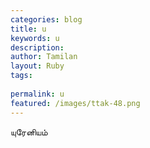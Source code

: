 ```yaml
---
categories: blog
title: u
keywords: u
description: 
author: Tamilan
layout: Ruby
tags: 
 
permalink: u
featured: /images/ttak-48.png
---
```

  
யுரேனியம்  
